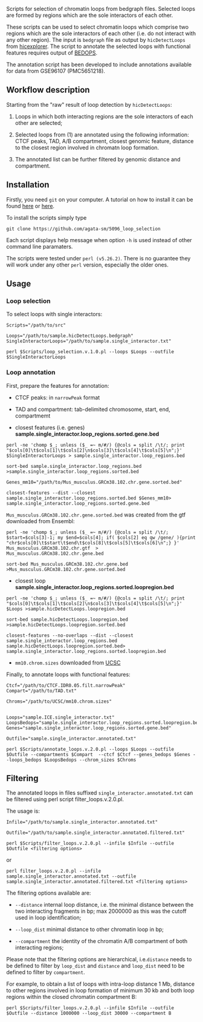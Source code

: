 Scripts for selection of chromatin loops from bedgraph files. Selected loops are formed by regions which are the sole interactors of each other.

These scripts can be used to select chromatin loops which comprise two regions which are the sole interactors of each other (i.e. do not interact with any other region).
The input is `bedgraph` file as output by `hicDetectLoops` from [hicexplorer](https://hicexplorer.readthedocs.io/en/latest/content/tools/hicDetectLoops.html).
The script to annotate the selected loops with functional features requires output of [BEDOPS](https://bedops.readthedocs.io/en/latest/).

The annotation script has been developed to include annotations available for data from GSE96107 (PMC5651218).


## Workflow description

Starting from the "raw" result of loop detection by  `hicDetectLoops`:

1. Loops in which both interacting regions are the sole interactors of each other are selected;

2. Selected loops from (1) are annotated using the following information: CTCF peaks, TAD, A/B compartment, closest genomic feature, distance to the closest region involved in chromatn loop formation.

3. The annotated list can be further filtered by genomic distance and compartment.


## Installation 


Firstly, you need `git` on your computer. A tutorial on how to install it can be found [here](https://git-scm.com/book/en/v2/Getting-Started-Installing-Git) or [here](https://github.com/git-guides/install-git).

To install the scripts simply type

```
git clone https://github.com/agata-sm/5096_loop_selection
```

Each script displays help message when option `-h` is used instead of other command line paramaters.

The scripts were tested under `perl (v5.26.2)`. There is no guarantee they will work under any other `perl` version, especially the older ones.


## Usage

### Loop selection

To select loops with single interactors:

```
Scripts="/path/to/src"

Loops="/path/to/sample.hicDetectLoops.bedgraph"
SingleInteractorLoops="/path/to/sample.single_interactor.txt"

perl $Scripts/loop_selection.v.1.0.pl --loops $Loops --outfile $SingleInteractorLoops
```

### Loop annotation

First, prepare the features for annotation:

* CTCF peaks: in `narrowPeak` format

* TAD and compartment: tab-delimited chromosome, start, end, compartmemt

* closest features (i.e. genes) **sample.single_interactor.loop_regions.sorted.gene.bed**

```
perl -ne 'chomp $_; unless ($_ =~ m/#/) {@cols = split /\t/; print "$cols[0]\t$cols[1]\t$cols[2]\n$cols[3]\t$cols[4]\t$cols[5]\n";}' $SingleInteractorLoops > sample.single_interactor.loop_regions.bed

sort-bed sample.single_interactor.loop_regions.bed >sample.single_interactor.loop_regions.sorted.bed

Genes_mm10="/path/to/Mus_musculus.GRCm38.102.chr.gene.sorted.bed"

closest-features --dist --closest sample.single_interactor.loop_regions.sorted.bed $Genes_mm10> sample.single_interactor.loop_regions.sorted.gene.bed
```

`Mus_musculus.GRCm38.102.chr.gene.sorted.bed` was created from the gtf downloaded from Ensembl:

```
perl -ne 'chomp $_; unless ($_ =~ m/#/) {@cols = split /\t/; $start=$cols[3]-1; my $end=$cols[4]; if( $cols[2] eq qw /gene/ ){print "chr$cols[0]\t$start\t$end\t$cols[8]\t$cols[5]\t$cols[6]\n";} }' Mus_musculus.GRCm38.102.chr.gtf  > Mus_musculus.GRCm38.102.chr.gene.bed

sort-bed Mus_musculus.GRCm38.102.chr.gene.bed >Mus_musculus.GRCm38.102.chr.gene.sorted.bed
```

* closest loop **sample.single_interactor.loop_regions.sorted.loopregion.bed**

```
perl -ne 'chomp $_; unless ($_ =~ m/#/) {@cols = split /\t/; print "$cols[0]\t$cols[1]\t$cols[2]\n$cols[3]\t$cols[4]\t$cols[5]\n";}' $Loops >sample.hicDetectLoops.loopregion.bed

sort-bed sample.hicDetectLoops.loopregion.bed >sample.hicDetectLoops.loopregion.sorted.bed

closest-features --no-overlaps --dist --closest sample.single_interactor.loop_regions.bed sample.hicDetectLoops.loopregion.sorted.bed> sample.single_interactor.loop_regions.sorted.loopregion.bed
```

* `mm10.chrom.sizes` downloaded from [UCSC](https://hgdownload-test.gi.ucsc.edu/goldenPath/mm10/bigZips/mm10.chrom.sizes)


Finally, to annotate loops with functional features:

```
Ctcf="/path/to/CTCF.IDR0.05.filt.narrowPeak"
Compart="/path/to/TAD.txt"

Chroms="/path/to/UCSC/mm10.chrom.sizes"


Loops="sample.ICE.single_interactor.txt"
LoopsBedops="sample.single_interactor.loop_regions.sorted.loopregion.bed"
Genes="sample.single_interactor.loop_regions.sorted.gene.bed"

Outfile="sample.single_interactor.annotated.txt"

perl $Scripts/annotate_loops.v.2.0.pl --loops $Loops --outfile $Outfile --compartments $Compart  --ctcf $Ctcf --genes_bedops $Genes --loops_bedops $LoopsBedops --chrom_sizes $Chroms
```

## Filtering


The annotated loops in files suffixed `single_interactor.annotated.txt` can be filtered using perl script filter_loops.v.2.0.pl.

The usage is:

```
Infile="/path/to/sample.single_interactor.annotated.txt"

Outfile="/path/to/sample.single_interactor.annotated.filtered.txt"

perl $Scripts/filter_loops.v.2.0.pl --infile $Infile --outfile $Outfile <filtering options>
```

or 

```
perl filter_loops.v.2.0.pl --infile sample.single_interactor.annotated.txt --outfile sample.single_interactor.annotated.filtered.txt <filtering options>
```



The filtering options available are:


* `--distance` internal loop distance, i.e. the minimal distance between the two interacting fragments in bp; max 2000000 as this was the cutoff used in loop identification;

* `--loop_dist` minimal distance to other chromatin loop in bp;

* `--compartment` the identity of the chromatin A/B compartment of both interacting regions;


Please note that the filtering options are hierarchical, i.e.`distance` needs to be defined to filter by `loop_dist` and `distance` and `loop_dist` need to be defined to filter by `compartment`.

For example, to obtain a list of loops with intra-loop distance 1 Mb, distance to other regions involved in loop formation of minimum 30 kb and both loop regions within the closed chromatin compartment B:

```
perl $Scripts/filter_loops.v.2.0.pl --infile $Infile --outfile $Outfile --distance 1000000 --loop_dist 30000 --compartment B
```

